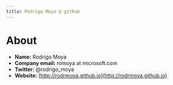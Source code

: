 ```yaml
---
title: Rodrigo Moya @ github
---
```


# About
* __Name:__ Rodrigo Moya
* __Company email:__ romoya at microsoft.com
* __Twitter:__ @rodrigo_moya
* __Website:__ [http://rodrmoya.github.io](http://rodrmoya.github.io)
